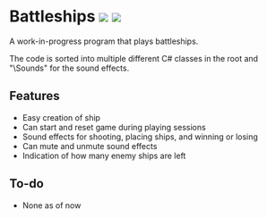 # Battleships ![](https://img.shields.io/badge/dependencies-up%20to%20date-yellow) ![](https://img.shields.io/badge/.Net-Version%206-blue)

A work-in-progress program that plays battleships.

The code is sorted into multiple different C# classes in the root and "\Sounds" for the sound effects.

## Features

- Easy creation of ship
- Can start and reset game during playing sessions
- Sound effects for shooting, placing ships, and winning or losing
- Can mute and unmute sound effects
- Indication of how many enemy ships are left

## To-do

- None as of now
